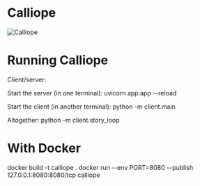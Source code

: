 # Calliope

![Calliope](https://user-images.githubusercontent.com/17924059/204841825-e21a5387-4348-4b0c-9b8e-bce636e6eb0d.jpg)

# Running Calliope

Client/server:

Start the server (in one terminal):
uvicorn app:app --reload

Start the client (in another terminal):
python -m client.main


Altogether:
python -m client.story_loop



# With Docker

docker build -t calliope .
docker run --env PORT=8080 --publish 127.0.0.1:8080:8080/tcp calliope
